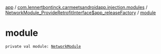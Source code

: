 [app](../../index.md) / [com.lennertbontinck.carmeetsandroidapp.injection.modules](../index.md) / [NetworkModule_ProvideRetrofitInterface$app_releaseFactory](index.md) / [module](./module.md)

# module

`private val module: `[`NetworkModule`](../-network-module/index.md)